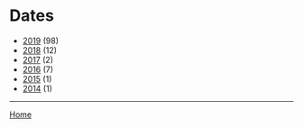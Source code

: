 # Dates

  * [2019](./2019/) (98)
  * [2018](./2018/) (12)
  * [2017](./2017/) (2)
  * [2016](./2016/) (7)
  * [2015](./2015/) (1)
  * [2014](./2014/) (1)

----

[Home](../)
